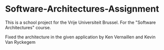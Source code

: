 # Software-Architectures-Assignment

This is a school project for the Vrije Universiteit Brussel. For the "Software Architectures" course.

Fixed the architecture in the given application by Ken Vernaillen and Kevin Van Ryckegem
